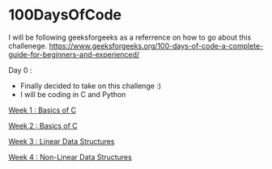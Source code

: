 # 100DaysOfCode

I will be following geeksforgeeks as a referrence on how to go about this challenege.
https://www.geeksforgeeks.org/100-days-of-code-a-complete-guide-for-beginners-and-experienced/

Day 0 : 
- Finally decided to take on this challenge :)
- I will be coding in C and Python

[Week 1 : Basics of C](https://github.com/ShreyaPanale/100DaysOfCode/tree/main/Week1)

[Week 2 : Basics of C](https://github.com/ShreyaPanale/100DaysOfCode/tree/main/Week2)

[Week 3 : Linear Data Structures](https://github.com/ShreyaPanale/100DaysOfCode/tree/main/Week3)

[Week 4 : Non-Linear Data Structures](https://github.com/ShreyaPanale/100DaysOfCode/tree/main/Week4)